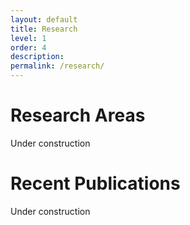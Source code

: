 ```yaml
---
layout: default
title: Research
level: 1
order: 4
description:
permalink: /research/
---
```


# Research Areas

Under construction

# Recent Publications

Under construction